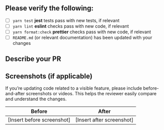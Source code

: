 ## Please verify the following:

- [ ] `yarn test` **jest** tests pass with new tests, if relevant
- [ ] `yarn lint` **eslint** checks pass with new code, if relevant
- [ ] `yarn format:check` **prettier** checks pass with new code, if relevant
- [ ] `README.md` (or relevant documentation) has been updated with your changes

## Describe your PR

## Screenshots (if applicable)

If you’re updating code related to a visible feature, please include before-and-after screenshots or videos. This helps the reviewer easily compare and understand the changes.

| Before | After |
|--------|-------|
| [Insert before screenshot] | [Insert after screenshot] |




